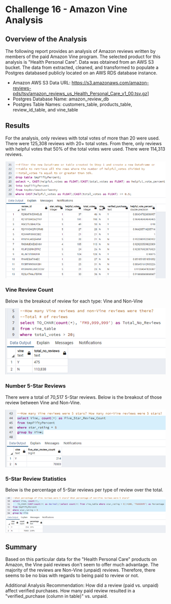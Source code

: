 # Challenge 16 - Amazon Vine Analysis
## Overview of the Analysis
The following report provides an analysis of Amazon reviews written by members of the paid Amazon Vine program. The selected product for this analysis is "Health Personal Care". Data was obtained from an AWS S3 bucket. The data from extracted, cleaned, and transformed to populate a Postgres databased publicly located on an AWS RDS database instance.

* Amazon AWS S3 Data URL: https://s3.amazonaws.com/amazon-reviews-pds/tsv/amazon_reviews_us_Health_Personal_Care_v1_00.tsv.gz]
* Postgres Database Name: amazon_review_db
* Postgres Table Names: customers_table, products_table, review_id_table, and vine_table

## Results
For the analysis, only reviews with total votes of more than 20 were used. There were 125,308 reviews with 20+ total votes. From there, only reviews with helpful votes that 50% of the total votes were used. There were 114,313 reviews.

![Helpful Votes](images/fiftypercent.PNG)

### Vine Review Count
Below is the breakout of review for each type: Vine and Non-Vine

![# of Reviews](images/Question1.PNG)

### Number 5-Star Reviews
There were a total of 70,517 5-Star reviews. Below is the breakout of those review between Vine and Non-Vine. 

![# of 5-Star Reviews](images/Question2.PNG)

### 5-Star Review Statistics
Below is the percentage of 5-Star reviews per type of review over the total.

![Percentage of 5-Star Reviews](images/Question3.PNG)

## Summary
Based on this particular data for the "Health Personal Care" products on Amazon, the Vine paid reviews don't seem to offer much advantage. The majority of the reviews are Non-Vine (unpaid) reviews. Therefore, there seems to be no bias with regards to being paid to review or not.

Additional Analysis Recommendation: How did a review (paid vs. unpaid) affect verified purchases. How many paid review resulted in a "verified_purchase (column in table)" vs. unpaid.


